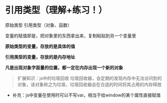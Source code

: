 # 引用类型（理解+练习！）

原始类型  引用类型（对象、函数）

变量的赋值即是，把对象里的东西拿出来，复制粘贴到另一个变量里

**原始类型的变量，存放的是具体的值**

**引用类型的变量，存放的是内存地址**

**凡是出现对象字面量的位置，都一定在内存出现一个新的对象**

> 扩展知识：js中的垃圾回收
> 垃圾回收器，会定期的发现内存中无法访问到的对象，该对象称之为垃圾，垃圾回收器会在合适的时间将其占用的内存释放

- 补充：js中变量在使用时可以不写var。相当于给window的某个属性直接赋值
